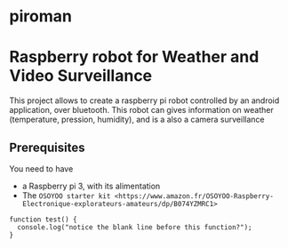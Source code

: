 # piroman
Raspberry robot for Weather and Video Surveillance
====================================

This project allows to create a raspberry pi robot controlled by an android application, over bluetooth.
This robot can gives information on weather (temperature, pression, humidity), and is a also a camera surveillance 

Prerequisites
-------------------

You need to have
- a Raspberry pi 3, with its alimentation
- The `OSOYOO starter kit <https://www.amazon.fr/OSOYOO-Raspberry-Electronique-explorateurs-amateurs/dp/B074YZMRC1>`

```
function test() {
  console.log("notice the blank line before this function?");
}
```

